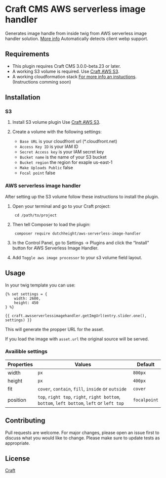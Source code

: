 # Craft CMS AWS serverless image handler

Generates image handle from inside twig from AWS serverless image handler solution. [More info](https://aws.amazon.com/solutions/serverless-image-handler/)
Automatically detects client webp support.


## Requirements

- This plugin requires Craft CMS 3.0.0-beta.23 or later.
- A working S3 volume is required. Use [Craft AWS S3](https://github.com/craftcms/aws-s3).
- A working cloudformation stack [For more info an instuctions](https://aws.amazon.com/solutions/serverless-image-handler/). (Instructions comming soon)

## Installation

### S3

1. Install S3 volume plugin Use [Craft AWS S3](https://github.com/craftcms/aws-s3).

2. Create a volume with the following settings:
    - `Base URL` is your cloudfront url (*.cloudfront.net)
    - `Access Key ID` is your IAM ID
    - `Secret Access key` is your IAM secret key
    - `Bucket name` is the name of your S3 bucket
    - `Bucket region` the region for exaple us-east-1
    - `Make Uploads Public` false
    - `Focal point` false

### AWS serverless image handler
After setting up the S3 volume follow these instructions to install the plugin.
1. Open your terminal and go to your Craft project:

        cd /path/to/project

2. Then tell Composer to load the plugin:

        composer require dutchheight/aws-serverless-image-handler

3. In the Control Panel, go to Settings → Plugins and click the “Install” button for AWS Serverless Image Handler.

4. Add `Toggle aws image processor` to your s3 volume field layout.

## Usage

In your twig template you can use:
``` twig
{% set settings = {
    width: 2600,
    height: 450
} %}
    
{{ craft.awsserverlessimagehandler.getImgUrl(entry.slider.one(), settings) }}

```

This will generate the propper URL for the asset.

If you load the image with `asset.url` the original source will be served.

### Availible settings
| Properties | Values | Default |
|------------|--------|---------|
|width       |`px`                                        |`800px`      |
|height      |`px`                                        |`400px`      |
|fit         |`cover`, `contain`, `fill`, `inside` or `outside`   |`cover`      |
|position    |`top`, `right top`, `right`, `right bottom`, `bottom`, `left bottom`, `left` or `left top`   |`focalpoint`|

## Contributing
Pull requests are welcome. For major changes, please open an issue first to discuss what you would like to change.
Please make sure to update tests as appropriate.

## License
[Craft](https://craftcms.github.io/license/)
